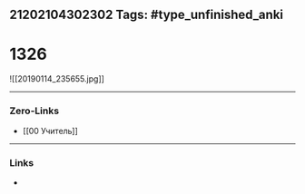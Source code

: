21202104302302
Tags: #type_unfinished_anki 
---
# 1326

![[20190114_235655.jpg]]

---
### Zero-Links
- [[00 Учитель]]
---
### Links
-